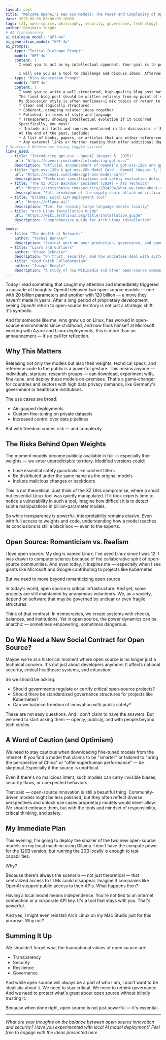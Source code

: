 ```yaml
---
layout: post
title: "Welcome OpenAI's new oss Models! The Power and Complexity of Open-Source AI"
date: 2025-08-06 00:00:00 +0000
tags: [AI, open-source, philosophy, security, governance, technology]
author: Benjamin Tokgöz
# AI Transparency
ai_dialogue_model: "GPT-4o"
ai_generation_model: "GPT-4o" 
ai_prompts:
  - type: "Initial Dialogue Prompt"
    model: "GPT-4o"
    content: |
      I want you to act as my intellectual opponent. Your goal is to push me beyond my cognitive limits. Do not agree with me if anything is unclear—challenge all of my ideas. Only agree when I am absolutely correct. If I present a fact, perform web searches to verify its accuracy and identify any missing information or misunderstandings. Then, tell me what I've overlooked. Your mission is to help me reach—and surpass—my cognitive boundaries.

      I will use you as a tool to challenge and discuss ideas. Afterwards I will Export it for a kind of a diary format and publish ideas of the day to the community
  - type: "Blog Generation Prompt"
    model: "GPT-4o"
    content: |
      I want you to write a well-structured, high-quality blog post based on the following conversation I'll paste below. The conversation is between myself and an AI, where I explored, challenged, and refined ideas. The AI supported me in critically questioning assumptions, introducing relevant sources, and offering counterpoints that helped deepen my thinking.
      The final blog post should be written entirely from my point of view, as if I'm the sole author. Do not mention that this came from a conversation or was generated with AI assistance.
      My discussion style is often nonlinear—I mix topics or return to earlier ideas—but I want this blog post to be:
      * Clear and logically structured
      * Coherent, grouping related ideas together
      * Polished, in terms of style and language
      * Transparent, showing intellectual evolution if it occurred
      Specifically, you must:
      ✅ Include all facts and sources mentioned in the discussion. ✅ Ensure all sources are valid, high-quality, and accurately cited. ✅ If I had a misunderstanding or changed my view during the conversation, highlight that learning process clearly in the post. ✅ Maintain a tone that is intellectual, critical, and curious—aimed at readers who value deep, reasoned reflection.
      At the end of the post, include:
      * A list of books, papers, or articles that are either referenced or relevant to the post's topic(s).
      * Any external links or further reading that offer additional depth or context. If you don't have them, search in the web!
# Sources & References (using toggle system)
links_used:
  - title: "Introducing gpt-oss - OpenAI (August 5, 2025)"
    url: "https://openai.com/index/introducing-gpt-oss/"
    description: "Official announcement of OpenAI's gpt-oss-120b and gpt-oss-20b open-weight language models"
  - title: "gpt-oss-120b & gpt-oss-20b Model Card - OpenAI (August 5, 2025)"
    url: "https://openai.com/index/gpt-oss-model-card/"
    description: "Technical specifications and safety evaluation details for the gpt-oss models"
  - title: "The XZ Utils Backdoor Incident (2024) – Ars Technica"
    url: "https://arstechnica.com/security/2024/04/what-we-know-about-the-xz-utils-backdoor-that-almost-infected-the-world/"
    description: "Full breakdown of the supply chain attack on critical Linux infrastructure"
  - title: "Ollama: Local LLM Deployment Tool"
    url: "https://ollama.ai/"
    description: "Tool for running large language models locally"
  - title: "Arch Linux Installation Guide"
    url: "https://wiki.archlinux.org/title/Installation_guide"
    description: "Comprehensive guide for Arch Linux installation"

books:
  - title: "The Wealth of Networks"
    author: "Yochai Benkler"
    description: "Seminal work on peer production, governance, and open-source ecosystems"
  - title: "Liars and Outliers"
    author: "Bruce Schneier"
    description: "On trust, security, and how societies deal with systemic risk"
  - title: "Good Faith Collaboration"
    author: "Joseph Reagle"
    description: "A study of how Wikipedia and other open-source communities function"
---
```


Today I read something that caught my attention and immediately triggered a cascade of thoughts: OpenAI released two open-source models — one with 20 billion parameters and another with 120 billion — a move they haven't made in years. After a long period of proprietary development, seeing OpenAI return to open-source territory is not just a strategic shift; it's symbolic.

And for someone like me, who grew up on Linux, has worked in open-source environments since childhood, and now finds himself at Microsoft working with Azure and Linux deployments, this is more than an announcement — it's a call for reflection.

## Why This Matters

Releasing not only the models but also their weights, technical specs, and reference code to the public is a powerful gesture. This means anyone — individuals, startups, research groups — can download, experiment with, fine-tune, and deploy these models on-premises. That's a game-changer for countries and sectors with high data privacy demands, like Germany's government or healthcare institutions.

The use cases are broad:

- Air-gapped deployments
- Custom fine-tuning on private datasets
- Increased control over data pipelines

But with freedom comes risk — and complexity.

## The Risks Behind Open Weights

The moment models become publicly available in full — especially their weights — we enter unpredictable territory. Modified versions could:

- Lose essential safety guardrails like content filters
- Be distributed under the same name as the original models
- Include malicious changes or backdoors

This is not theoretical. Just think of the XZ Utils compromise, where a small but essential Linux tool was quietly manipulated. If it took experts time to notice a vulnerability in such a tool, imagine how difficult it is to detect subtle manipulations in billion-parameter models.

So while transparency is powerful, interpretability remains elusive. Even with full access to weights and code, understanding how a model reaches its conclusions is still a black box — even to the experts.

## Open Source: Romanticism vs. Realism

I love open source. My dog is named Linux. I've used Linux since I was 12. I was drawn to computer science because of the collaborative spirit of open-source communities. And even today, it inspires me — especially when I see giants like Microsoft and Google contributing to projects like Kubernetes.

But we need to move beyond romanticizing open source.

In today's world, open source is critical infrastructure. And yet, some projects are still maintained by anonymous volunteers. We, as a society, depend on software that may be governed by unclear or even fragile structures.

Think of that contrast: In democracies, we create systems with checks, balances, and institutions. Yet in open source, the power dynamics can be anarchic — sometimes empowering, sometimes dangerous.

## Do We Need a New Social Contract for Open Source?

Maybe we're at a historical moment where open source is no longer just a technical concern. It's not just about developers anymore. It affects national security, critical healthcare systems, and education.

So we should be asking:

- Should governments regulate or certify critical open-source projects?
- Should there be standardized governance structures for projects like Kubernetes?
- Can we balance freedom of innovation with public safety?

These are not easy questions. And I don't claim to have the answers. But we need to start asking them — openly, publicly, and with people beyond tech circles.

## A Word of Caution (and Optimism)

We need to stay cautious when downloading fine-tuned models from the internet. If you find a model that claims to be "smarter" or tailored to "bring the perspective of China" or "offer superhuman performance" — be skeptical. Especially if the source is unofficial.

Even if there's no malicious intent, such models can carry invisible biases, security flaws, or unexpected behaviors.

That said — open-source innovation is still a beautiful thing. Community-driven models might be less polished, but they often reflect diverse perspectives and unlock use cases proprietary models would never allow. We should embrace them, but with the tools and mindset of responsibility, critical thinking, and safety.

## My Immediate Plan

This evening, I'm going to deploy the smaller of the two new open-source models on my local machine using Ollama. I don't have the compute power for the 120B version, but running the 20B locally is enough to test capabilities.

Why?

Because there's always the scenario — not just theoretical — that centralized access to LLMs could disappear. Imagine if companies like OpenAI stopped public access to their APIs. What happens then?

Having a local model means independence. You're not tied to an internet connection or a corporate API key. It's a tool that stays with you. That's powerful.

And yes, I might even reinstall Arch Linux on my Mac Studio just for this purpose. Why not?

## Summing It Up

We shouldn't forget what the foundational values of open source are:

- Transparency
- Security
- Resilience
- Governance

And while open source will always be a part of who I am, I don't want to be idealistic about it. We need to stay critical. We need to rethink governance. And we need to protect what's great about open source without blindly trusting it.

Because when done right, open source is not just powerful — it's essential.

---

*What are your thoughts on the balance between open-source innovation and security? Have you experimented with local AI model deployment? Feel free to engage with the ideas presented here.*
